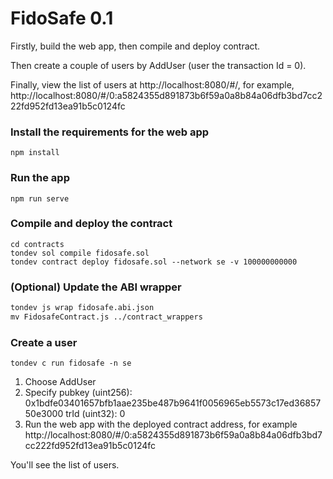 # FidoSafe 0.1

Firstly, build the web app, then compile and deploy contract.

Then create a couple of users by AddUser (user the transaction Id = 0).

Finally, view the list of users at http://localhost:8080/#/<contract address>, for example, 
http://localhost:8080/#/0:a5824355d891873b6f59a0a8b84a06dfb3bd7cc222fd952fd13ea91b5c0124fc

 

### Install the requirements for the web app
```
npm install
```

### Run the app
```
npm run serve
```

### Compile and deploy the contract

```
cd contracts
tondev sol compile fidosafe.sol
tondev contract deploy fidosafe.sol --network se -v 100000000000
```

### (Optional) Update the ABI wrapper

```dockerfile
tondev js wrap fidosafe.abi.json
mv FidosafeContract.js ../contract_wrappers
```

### Create a user

```
tondev c run fidosafe -n se
```

1. Choose AddUser
2. Specify 
  pubkey (uint256): 0x1bdfe03401657bfb1aae235be487b9641f0056965eb5573c17ed3685750e3000
  trId (uint32): 0
3. Run the web app with the deployed contract address, for example
http://localhost:8080/#/0:a5824355d891873b6f59a0a8b84a06dfb3bd7cc222fd952fd13ea91b5c0124fc

You'll see the list of users.